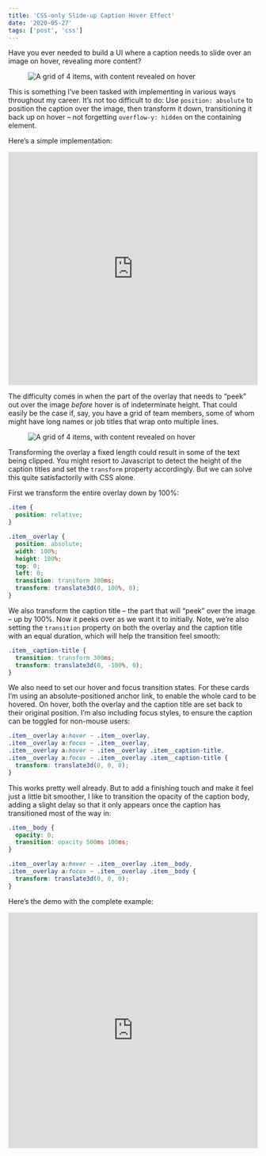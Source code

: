 ```yaml
---
title: 'CSS-only Slide-up Caption Hover Effect'
date: '2020-05-27'
tags: ['post', 'css']
---
```


Have you ever needed to build a UI where a caption needs to slide over an image on hover, revealing more content?

<figure>
  <img src="/css-only-slide-up-caption-hover-effect-03.jpg" alt="A grid of 4 items, with content revealed on hover">
</figure>

This is something I’ve been tasked with implementing in various ways throughout my career. It’s not too difficult to do: Use `position: absolute` to position the caption over the image, then transform it down, transitioning it back up on hover – not forgetting `overflow-y: hidden` on the containing element.

Here’s a simple implementation:

<iframe height="471" style="width: 100%;" scrolling="no" title="Simple CSS caption hover" src="https://codepen.io/michellebarker/embed/jObooew?height=471&theme-id=dark&default-tab=result" frameborder="no" allowtransparency="true" allowfullscreen="true">
  See the Pen <a href='https://codepen.io/michellebarker/pen/jObooew'>Simple CSS caption hover</a> by Michelle Barker
  (<a href='https://codepen.io/michellebarker'>@michellebarker</a>) on <a href='https://codepen.io'>CodePen</a>.
</iframe>

The difficulty comes in when the part of the overlay that needs to “peek” out over the image _before_ hover is of indeterminate height. That could easily be the case if, say, you have a grid of team members, some of whom might have long names or job titles that wrap onto multiple lines.

<figure>
  <img src="/css-only-slide-up-caption-hover-effect-01.jpg" alt="A grid of 4 items, with content revealed on hover">
</figure>

Transforming the overlay a fixed length could result in some of the text being clipped. You might resort to Javascript to detect the height of the caption titles and set the `transform` property accordingly. But we can solve this quite satisfactorily with CSS alone.

First we transform the entire overlay down by 100%:

```css
.item {
  position: relative;
}

.item__overlay {
  position: absolute;
  width: 100%;
  height: 100%;
  top: 0;
  left: 0;
  transition: transform 300ms;
  transform: translate3d(0, 100%, 0);
}
```

We also transform the caption title – the part that will “peek” over the image – up by 100%. Now it peeks over as we want it to initially. Note, we’re also setting the `transition` property on both the overlay and the caption title with an equal duration, which will help the transition feel smooth:

```css
.item__caption-title {
  transition: transform 300ms;
  transform: translate3d(0, -100%, 0);
}
```

We also need to set our hover and focus transition states. For these cards I’m using an absolute-positioned anchor link, to enable the whole card to be hovered. On hover, both the overlay and the caption title are set back to their original position. I’m also including focus styles, to ensure the caption can be toggled for non-mouse users:

```css
.item__overlay a:hover ~ .item__overlay,
.item__overlay a:focus ~ .item__overlay,
.item__overlay a:hover ~ .item__overlay .item__caption-title,
.item__overlay a:focus ~ .item__overlay .item__caption-title {
  transform: translate3d(0, 0, 0);
}
```

This works pretty well already. But to add a finishing touch and make it feel just a little bit smoother, I like to transition the opacity of the caption body, adding a slight delay so that it only appears once the caption has transitioned most of the way in:

```css
.item__body {
  opacity: 0;
  transition: opacity 500ms 100ms;
}

.item__overlay a:hover ~ .item__overlay .item__body,
.item__overlay a:focus ~ .item__overlay .item__body {
  transform: translate3d(0, 0, 0);
}
```

Here’s the demo with the complete example:

<iframe height="476" style="width: 100%;" scrolling="no" title="Slide up hover effect CSS-only" src="https://codepen.io/michellebarker/embed/pojmdLq?height=476&theme-id=dark&default-tab=result" frameborder="no" allowtransparency="true" allowfullscreen="true">
  See the Pen <a href='https://codepen.io/michellebarker/pen/pojmdLq'>Slide up hover effect CSS-only</a> by Michelle Barker
  (<a href='https://codepen.io/michellebarker'>@michellebarker</a>) on <a href='https://codepen.io'>CodePen</a>.
</iframe>
